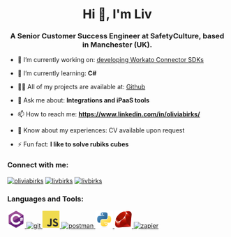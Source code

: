 <h1 align="center">Hi 👋, I'm Liv</h1>
<h3 align="center">A Senior Customer Success Engineer at SafetyCulture, based in Manchester (UK).</h3>

- 🔭 I’m currently working on: [developing Workato Connector SDKs](https://github.com/LivBirks/simpro-workato-connector)

- 🌱 I’m currently learning: **C#**

- 👨‍💻 All of my projects are available at: [Github](Github)

- 💬 Ask me about: **Integrations and iPaaS tools**

- 📫 How to reach me: **https://www.linkedin.com/in/oliviabirks/**

- 📄 Know about my experiences: CV available upon request

- ⚡ Fun fact: **I like to solve rubiks cubes**

<h3 align="left">Connect with me:</h3>
<p align="left">
<a href="https://linkedin.com/in/oliviabirks" target="blank"><img align="center" src="https://raw.githubusercontent.com/rahuldkjain/github-profile-readme-generator/master/src/images/icons/Social/linked-in-alt.svg" alt="oliviabirks" height="30" width="40" /></a>
<a href="https://www.hackerrank.com/livbirks" target="blank"><img align="center" src="https://raw.githubusercontent.com/rahuldkjain/github-profile-readme-generator/master/src/images/icons/Social/hackerrank.svg" alt="livbirks" height="30" width="40" /></a>
<a href="https://www.leetcode.com/livbirks" target="blank"><img align="center" src="https://raw.githubusercontent.com/rahuldkjain/github-profile-readme-generator/master/src/images/icons/Social/leet-code.svg" alt="livbirks" height="30" width="40" /></a>
</p>

<h3 align="left">Languages and Tools:</h3>
<p align="left"> <a href="https://www.w3schools.com/cs/" target="_blank" rel="noreferrer"> <img src="https://raw.githubusercontent.com/devicons/devicon/master/icons/csharp/csharp-original.svg" alt="csharp" width="40" height="40"/> </a> <a href="https://git-scm.com/" target="_blank" rel="noreferrer"> <img src="https://www.vectorlogo.zone/logos/git-scm/git-scm-icon.svg" alt="git" width="40" height="40"/> </a> <a href="https://developer.mozilla.org/en-US/docs/Web/JavaScript" target="_blank" rel="noreferrer"> <img src="https://raw.githubusercontent.com/devicons/devicon/master/icons/javascript/javascript-original.svg" alt="javascript" width="40" height="40"/> </a> <a href="https://postman.com" target="_blank" rel="noreferrer"> <img src="https://www.vectorlogo.zone/logos/getpostman/getpostman-icon.svg" alt="postman" width="40" height="40"/> </a> <a href="https://www.python.org" target="_blank" rel="noreferrer"> <img src="https://raw.githubusercontent.com/devicons/devicon/master/icons/python/python-original.svg" alt="python" width="40" height="40"/> </a> <a href="https://www.ruby-lang.org/en/" target="_blank" rel="noreferrer"> <img src="https://raw.githubusercontent.com/devicons/devicon/master/icons/ruby/ruby-original.svg" alt="ruby" width="40" height="40"/> </a> <a href="https://zapier.com" target="_blank" rel="noreferrer"> <img src="https://www.vectorlogo.zone/logos/zapier/zapier-icon.svg" alt="zapier" width="40" height="40"/> </a> </p>
